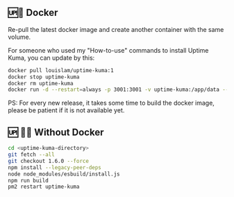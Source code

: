 ## 🆙🐳 Docker

Re-pull the latest docker image and create another container with the same volume.

For someone who used my "How-to-use" commands to install Uptime Kuma, you can update by this:

```bash
docker pull louislam/uptime-kuma:1
docker stop uptime-kuma
docker rm uptime-kuma
docker run -d --restart=always -p 3001:3001 -v uptime-kuma:/app/data --name uptime-kuma louislam/uptime-kuma:1
```

PS: For every new release, it takes some time to build the docker image, please be patient if it is not available yet.

## 🆙 💪🏻 Without Docker

```bash
cd <uptime-kuma-directory>
git fetch --all
git checkout 1.6.0 --force
npm install --legacy-peer-deps
node node_modules/esbuild/install.js
npm run build
pm2 restart uptime-kuma
```